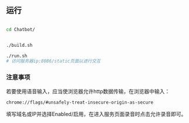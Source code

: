 ## 运行

```bash

cd Chatbot/


./build.sh

./run.sh
# 访问服务器ip:8086/static页面以进行交互
```


### 注意事项

若要使用语音输入，应当使浏览器允许http数据传输，在浏览器中输入：

`chrome://flags/#unsafely-treat-insecure-origin-as-secure`

填写域名或IP并选择Enabled/启用，在进入服务页面录音时点击允许录音即可。

